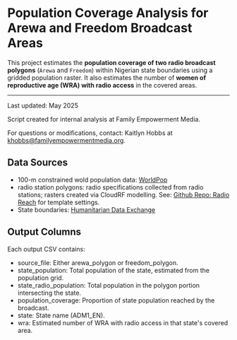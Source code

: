 # Population Coverage Analysis for Arewa and Freedom Broadcast Areas

This project estimates the **population coverage of two radio broadcast polygons** (`Arewa` and `Freedom`) within Nigerian state boundaries using a gridded population raster. It also estimates the number of **women of reproductive age (WRA) with radio access** in the covered areas.

------------------------------------------------------------------------

Last updated: May 2025

Script created for internal analysis at Family Empowerment Media.

For questions or modifications, contact: Kaitlyn Hobbs at [khobbs\@familyempowermentmedia.org](mailto:khobbs@familyempowermentmedia.org).

## Data Sources

-   100-m constrained wold population data: [WorldPop](https://hub.worldpop.org/geodata/summary?id=28031)
-   radio station polygons: radio specifications collected from radio stations; rasters created via CloudRF modelling. See: [Github Repo: Radio Reach](https://github.com/KHobbs3/radio-reach/tree/master/cloudrf) for template settings.
-   State boundaries: [Humanitarian Data Exchange](https://data.humdata.org/dataset/cod-ab-nga)

## Output Columns

Each output CSV contains:

-   source_file: Either arewa_polygon or freedom_polygon.
-   state_population: Total population of the state, estimated from the population grid.
-   state_radio_population: Total population in the polygon portion intersecting the state.
-   population_coverage: Proportion of state population reached by the broadcast.
-   state: State name (ADM1_EN).
-   wra: Estimated number of WRA with radio access in that state's covered area.
